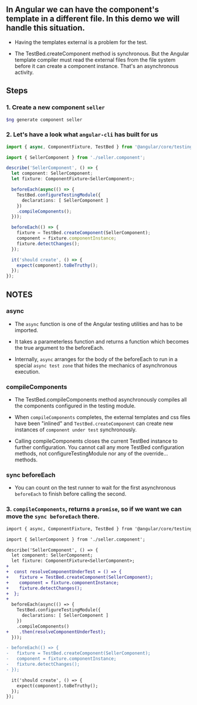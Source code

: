 ## In Angular we can have the component's template in a different file. In this demo we will handle this situation.

* Having the templates external is a problem for the test.

*  The TestBed.createComponent method is synchronous. But the Angular template compiler must read the external files from the file system before it can create a component instance. That's an asynchronous activity.

## Steps

### 1. Create a new component `seller`

```bash
$ng generate component seller
```

### 2. Let's have a look what `angular-cli` has built for us

```typescript
import { async, ComponentFixture, TestBed } from '@angular/core/testing';

import { SellerComponent } from './seller.component';

describe('SellerComponent', () => {
  let component: SellerComponent;
  let fixture: ComponentFixture<SellerComponent>;

  beforeEach(async(() => {
    TestBed.configureTestingModule({
      declarations: [ SellerComponent ]
    })
    .compileComponents();
  }));

  beforeEach(() => {
    fixture = TestBed.createComponent(SellerComponent);
    component = fixture.componentInstance;
    fixture.detectChanges();
  });

  it('should create', () => {
    expect(component).toBeTruthy();
  });
});

```

## NOTES

### async

* The `async` function is one of the Angular testing utilities and has to be imported.

* It takes a parameterless function and returns a function which becomes the true argument to the beforeEach.

* Internally, `async` arranges for the body of the beforeEach to run in a special `async test zone` that hides the mechanics of asynchronous execution.

### compileComponents

* The TestBed.compileComponents method asynchronously compiles all the components configured in the testing module.

* When `compileComponents` completes, the external templates and css files have been "inlined" and `TestBed.createComponent` can create new instances of `component under test` synchronously.

* Calling compileComponents closes the current TestBed instance to further configuration. You cannot call any more TestBed configuration methods, not configureTestingModule nor any of the override... methods.

### sync beforeEach

* You can count on the test runner to wait for the first asynchronous `beforeEach` to finish before calling the second.

### 3. `compileComponents`, returns a `promise`, so if we want we can move the `sync beforeEach` there.

```diff
import { async, ComponentFixture, TestBed } from '@angular/core/testing';

import { SellerComponent } from './seller.component';

describe('SellerComponent', () => {
  let component: SellerComponent;
  let fixture: ComponentFixture<SellerComponent>;
+
+  const resolveComponentUnderTest = () => {
+    fixture = TestBed.createComponent(SellerComponent);
+    component = fixture.componentInstance;
+    fixture.detectChanges();
+  };
+
  beforeEach(async(() => {
    TestBed.configureTestingModule({
      declarations: [ SellerComponent ]
    })
    .compileComponents()
+    .then(resolveComponentUnderTest);
  }));

- beforeEach(() => {
-   fixture = TestBed.createComponent(SellerComponent);
-   component = fixture.componentInstance;
-   fixture.detectChanges();
- });

  it('should create', () => {
    expect(component).toBeTruthy();
  });
});

```


